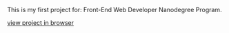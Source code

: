 This is my first project for: Front-End Web Developer Nanodegree Program.

[view project in browser](https://hanny21.github.io/animal_trading_card/)
